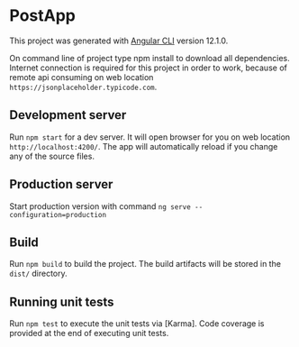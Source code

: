 # PostApp

This project was generated with [Angular CLI](https://github.com/angular/angular-cli) version 12.1.0.

On command line of project type npm install to download all dependencies.
Internet connection is required for this project in order to work, because of remote api consuming on web location `https://jsonplaceholder.typicode.com`.

## Development server

Run `npm start` for a dev server. It will open browser for you on web location `http://localhost:4200/`. The app will automatically reload if you change any of the source files.

## Production server

Start production version with command `ng serve --configuration=production`

## Build

Run `npm build` to build the project. The build artifacts will be stored in the `dist/` directory.

## Running unit tests

Run `npm test` to execute the unit tests via [Karma]. Code coverage is provided at the end of executing unit tests.
